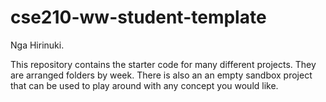 # cse210-ww-student-template
Nga Hirinuki.

This repository contains the starter code for many different projects. They are arranged folders by week. There is also an an empty sandbox project that can be used to play around with any concept you would like.
